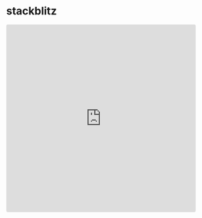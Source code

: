 # stackblitz
<iframe src="https://stackblitz.com/edit/js-a97pau?embed=1&file=index.js&hideExplorer=1&hideNavigation=1&theme=light&view=preview"
     style="width:100%; height:500px; border:0; border-radius: 4px; overflow:hidden;"></iframe>
